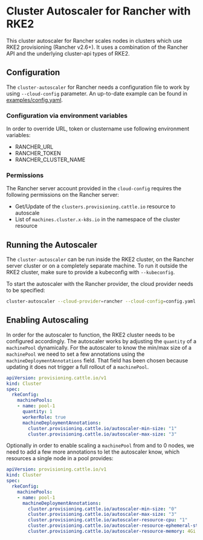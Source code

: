 # Cluster Autoscaler for Rancher with RKE2

This cluster autoscaler for Rancher scales nodes in clusters which use RKE2
provisioning (Rancher v2.6+). It uses a combination of the Rancher API and the
underlying cluster-api types of RKE2.

## Configuration

The `cluster-autoscaler` for Rancher needs a configuration file to work by
using `--cloud-config` parameter. An up-to-date example can be found in
[examples/config.yaml](./examples/config.yaml).

### Configuration via environment variables
In order to override URL, token or clustername use following environment variables:
 - RANCHER_URL
 - RANCHER_TOKEN
 - RANCHER_CLUSTER_NAME

### Permissions

The Rancher server account provided in the `cloud-config` requires the
following permissions on the Rancher server:

* Get/Update of the `clusters.provisioning.cattle.io` resource to autoscale
* List of `machines.cluster.x-k8s.io` in the namespace of the cluster resource

## Running the Autoscaler

The `cluster-autoscaler` can be run inside the RKE2 cluster, on the Rancher
server cluster or on a completely separate machine. To run it outside the RKE2
cluster, make sure to provide a kubeconfig with `--kubeconfig`.

To start the autoscaler with the Rancher provider, the cloud provider needs to
be specified:

```bash
cluster-autoscaler --cloud-provider=rancher --cloud-config=config.yaml
```

## Enabling Autoscaling

In order for the autoscaler to function, the RKE2 cluster needs to be
configured accordingly. The autoscaler works by adjusting the `quantity` of a
`machinePool` dynamically. For the autoscaler to know the min/max size of a
`machinePool` we need to set a few annotations using the
`machineDeploymentAnnotations` field. That field has been chosen because
updating it does not trigger a full rollout of a `machinePool`.

```yaml
apiVersion: provisioning.cattle.io/v1
kind: Cluster
spec:
  rkeConfig:
    machinePools:
    - name: pool-1
      quantity: 1
      workerRole: true
      machineDeploymentAnnotations:
        cluster.provisioning.cattle.io/autoscaler-min-size: "1"
        cluster.provisioning.cattle.io/autoscaler-max-size: "3"
```

Optionally in order to enable scaling a `machinePool` from and to 0 nodes, we
need to add a few more annotations to let the autoscaler know, which resources
a single node in a pool provides:

```yaml
apiVersion: provisioning.cattle.io/v1
kind: Cluster
spec:
  rkeConfig:
    machinePools:
    - name: pool-1
      machineDeploymentAnnotations:
        cluster.provisioning.cattle.io/autoscaler-min-size: "0"
        cluster.provisioning.cattle.io/autoscaler-max-size: "3"
        cluster.provisioning.cattle.io/autoscaler-resource-cpu: "1"
        cluster.provisioning.cattle.io/autoscaler-resource-ephemeral-storage: 50Gi
        cluster.provisioning.cattle.io/autoscaler-resource-memory: 4Gi
```
